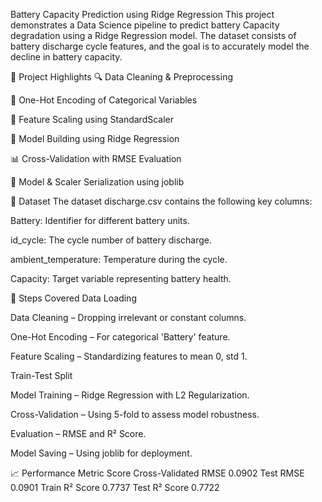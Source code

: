 Battery Capacity Prediction using Ridge Regression
This project demonstrates a Data Science pipeline to predict battery Capacity degradation using a Ridge Regression model. The dataset consists of battery discharge cycle features, and the goal is to accurately model the decline in battery capacity.

🚀 Project Highlights
🔍 Data Cleaning & Preprocessing

🎯 One-Hot Encoding of Categorical Variables

📐 Feature Scaling using StandardScaler

🔄 Model Building using Ridge Regression

📊 Cross-Validation with RMSE Evaluation

📁 Model & Scaler Serialization using joblib

📁 Dataset
The dataset discharge.csv contains the following key columns:

Battery: Identifier for different battery units.

id_cycle: The cycle number of battery discharge.

ambient_temperature: Temperature during the cycle.

Capacity: Target variable representing battery health.

📌 Steps Covered
Data Loading

Data Cleaning – Dropping irrelevant or constant columns.

One-Hot Encoding – For categorical 'Battery' feature.

Feature Scaling – Standardizing features to mean 0, std 1.

Train-Test Split

Model Training – Ridge Regression with L2 Regularization.

Cross-Validation – Using 5-fold to assess model robustness.

Evaluation – RMSE and R² Score.

Model Saving – Using joblib for deployment.

📈 Performance
Metric	Score
Cross-Validated RMSE	0.0902
Test RMSE	0.0901
Train R² Score	0.7737
Test R² Score	0.7722

